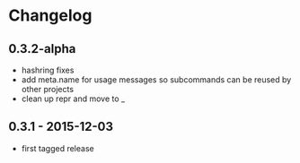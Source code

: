 # Changelog

## 0.3.2-alpha

* hashring fixes
* add meta.name for usage messages so subcommands can be reused by other
  projects
* clean up repr and move to \_

## 0.3.1 - 2015-12-03

* first tagged release
